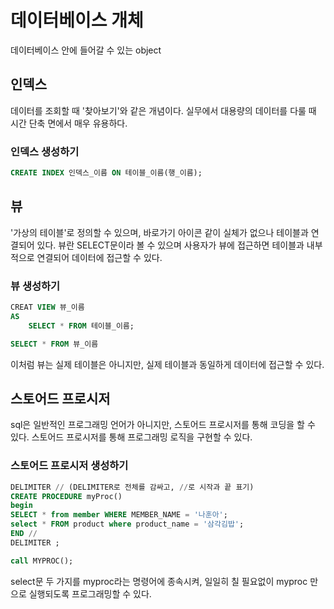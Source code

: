 # 데이터베이스 개체
데이터베이스 안에 들어갈 수 있는 object

## 인덱스
데이터를 조회할 때 '찾아보기'와 같은 개념이다.
실무에서 대용량의 데이터를 다룰 때 시간 단축 면에서 매우 유용하다.

### 인덱스 생성하기
```SQL
CREATE INDEX 인덱스_이름 ON 테이블_이름(행_이름);
```

## 뷰
'가상의 테이블'로 정의할 수 있으며, 바로가기 아이콘 같이 실체가 없으나 테이블과 연결되어 있다.
뷰란 SELECT문이라 볼 수 있으며 사용자가 뷰에 접근하면 테이블과 내부적으로 연결되어 데이터에 접근할 수 있다.

### 뷰 생성하기
```SQL
CREAT VIEW 뷰_이름
AS
    SELECT * FROM 테이블_이름;

SELECT * FROM 뷰_이름
```

이처럼 뷰는 실제 테이블은 아니지만, 실제 테이블과 동일하게 데이터에 접근할 수 있다. 

## 스토어드 프로시저
sql은 일반적인 프로그래밍 언어가 아니지만, 스토어드 프로시저를 통해 코딩을 할 수 있다.
스토어드 프로시저를 통해 프로그래밍 로직을 구현할 수 있다.

### 스토어드 프로시저 생성하기
```SQL
DELIMITER // (DELIMITER로 전체를 감싸고, //로 시작과 끝 표기)
CREATE PROCEDURE myProc()
begin
SELECT * from member WHERE MEMBER_NAME = '나훈아';
select * FROM product where product_name = '삼각김밥'; 
END //
DELIMITER ;

call MYPROC();
```

select문 두 가지를 myproc라는 명령어에 종속시켜, 일일히 칠 필요없이 myproc 만으로 실행되도록 프로그래밍할 수 있다.